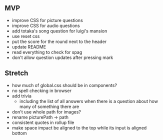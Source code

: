 MVP
---

* improve CSS for picture questions
* improve CSS for audio questions
* add totaka's song question for luigi's mansion
* use reset css
* put the score for the round next to the header
* update README
* read everything to check for spag
* don't allow question updates after pressing mark

Stretch
-------

* how much of global.css should be in components?
* no spell checking in browser
* add trivia
    * including the list of all answers when there is a question about how many of something there are
* don't use whole path for images?
* rename picturePath -> path
* consistent quotes in rollup file
* make space impact be aligned to the top while its input is aligned bottom
